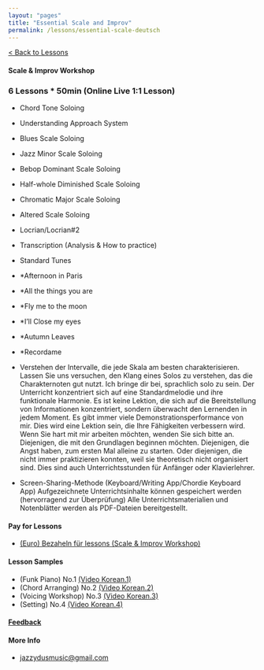 ```yaml
---
layout: "pages"
title: "Essential Scale and Improv"
permalink: /lessons/essential-scale-deutsch
---
```

<a href="/lessons">< Back to Lessons</a>

#### Scale & Improv Workshop
### 6 Lessons * 50min (Online Live 1:1 Lesson)

- 	Chord Tone Soloing
-   Understanding Approach System 
- 	Blues Scale Soloing
- 	Jazz Minor Scale Soloing 
- 	Bebop Dominant Scale Soloing
- 	Half-whole Diminished Scale Soloing
- 	Chromatic Major Scale Soloing 
- 	Altered Scale Soloing 
-   Locrian/Locrian#2
- 	Transcription (Analysis & How to practice)
-   Standard Tunes

  - *Afternoon in Paris
  - *All the things you are
  - *Fly me to the moon
  - *I’ll Close my eyes
  - *Autumn Leaves
  - *Recordame 

- Verstehen der Intervalle, die jede Skala am besten charakterisieren. Lassen Sie uns versuchen, den Klang eines Solos zu verstehen, das die Charakternoten gut nutzt. Ich bringe dir bei, sprachlich solo zu sein. Der Unterricht konzentriert sich auf eine Standardmelodie und ihre funktionale Harmonie. Es ist keine Lektion, die sich auf die Bereitstellung von Informationen konzentriert, sondern überwacht den Lernenden in jedem Moment. Es gibt immer viele Demonstrationsperformance von mir. Dies wird eine Lektion sein, die Ihre Fähigkeiten verbessern wird. Wenn Sie hart mit mir arbeiten möchten, wenden Sie sich bitte an. Diejenigen, die mit den Grundlagen beginnen möchten. Diejenigen, die Angst haben, zum ersten Mal alleine zu starten. Oder diejenigen, die nicht immer praktizieren konnten, weil sie theoretisch nicht organisiert sind. Dies sind auch Unterrichtsstunden für Anfänger oder Klavierlehrer.


- Screen-Sharing-Methode (Keyboard/Writing App/Chordie Keyboard App) Aufgezeichnete Unterrichtsinhalte können gespeichert werden (hervorragend zur Überprüfung) Alle Unterrichtsmaterialien und Notenblätter werden als PDF-Dateien bereitgestellt.


#### Pay for Lessons
 
- <a href="https://jazzydusmusic.gumroad.com/l/iazso" target="_blank"> (Euro) Bezaheln für lessons (Scale & Improv Workshop)</a>


#### Lesson Samples 
- (Funk Piano) No.1 
    <a href="https://youtu.be/93QkhEATEMc"
    target="_blank"> (Video Korean.1)</a>  
- (Chord Arranging) No.2
    <a href="https://youtu.be/peX0o5pAD2Q" target="_blank"> (Video Korean.2)</a>
- (Voicing Workshop) No.3
    <a href="https://youtu.be/hi-q-cANOEc" target="_blank"> (Video Korean.3)</a>
- (Setting) No.4
    <a href="https://youtu.be/AVtyd8GAnoM" target="_blank"> (Video Korean.4)</a>

#### <a href="https://jjmusic-online.github.io/assets/images/photo13.jpg">Feedback</a>

  
#### More Info
- jazzydusmusic@gmail.com 






